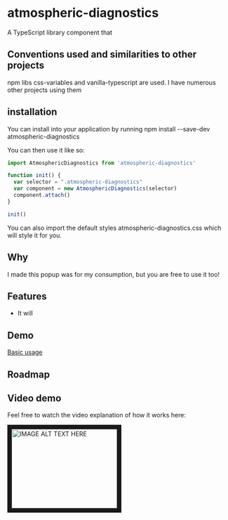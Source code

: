 # atmospheric-diagnostics

A TypeScript library component that

## Conventions used and similarities to other projects

npm libs css-variables and vanilla-typescript are used. I have numerous other projects using them

## installation
You can install into your application by running 
npm install --save-dev atmospheric-diagnostics

You can then use it like so:
```js
import AtmosphericDiagnostics from 'atmospheric-diagnostics'

function init() {
  var selector = ".atmospheric-diagnostics"
  var component = new AtmosphericDiagnostics(selector)
  component.attach()
}

init()
```

You can also import the default styles atmospheric-diagnostics.css which will style it for you.

## Why

I made this popup was for my consumption, but you are free to use it too!

## Features

* It will 

## Demo

  [Basic usage](https://quantumjs.github.io/atmospheric-diagnostics/demo/)

## Roadmap


## Video demo

Feel free to watch the video explanation of how it works here:

<a href="http://www.youtube.com/watch?feature=player_embedded&v=lVVPWdUCHLc
" target="_blank"><img src="http://img.youtube.com/vi/lVVPWdUCHLc/0.jpg" 
alt="IMAGE ALT TEXT HERE" width="240" height="180" border="10" /></a>

